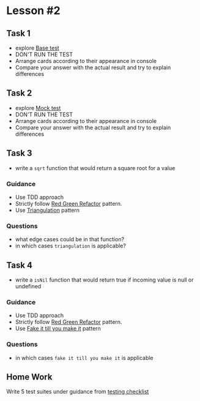 # Lesson #2

## Task 1
- explore [Base test](../../tests/unit/lesson-02/explore-base-sequence.spec.js)
- DON'T RUN THE TEST
- Arrange cards according to their appearance in console
- Compare your answer with the actual result and try to explain differences

## Task 2
- explore [Mock test](../../tests/unit/lesson-02/explore-mock-sequence.spec.js)
- DON'T RUN THE TEST
- Arrange cards according to their appearance in console
- Compare your answer with the actual result and try to explain differences

## Task 3
- write a `sqrt` function that would return a square root for a value
### Guidance
- Use TDD approach
- Strictly follow [Red Green Refactor](../patterns/red-green-refactor.md) pattern.
- Use [Triangulation](../patterns/triangulation.md) pattern
### Questions
- what edge cases could be in that function?
- in which cases `triangulation` is applicable?

## Task 4
- write a `isNil` function that would return true if incoming value is null or undefined
### Guidance
- Use TDD approach
- Strictly follow [Red Green Refactor](../patterns/red-green-refactor.md) pattern.
- Use [Fake it till you make it](../patterns/fake-it.md) pattern
### Questions
- in which cases `fake it till you make it` is applicable

## Home Work
Write 5 test suites under guidance from [testing checklist](../patterns/test-suite-checklist.md)
